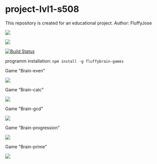 # project-lvl1-s508
This repository is created for an educational project. 
Author: FluffyJose

<a href="https://codeclimate.com/github/FluffyJose/project-lvl1-s508/maintainability"><img src="https://api.codeclimate.com/v1/badges/3a3a2c6994d6883b9f5a/maintainability" /></a>

<a href="https://codeclimate.com/github/FluffyJose/project-lvl1-s508/test_coverage"><img src="https://api.codeclimate.com/v1/badges/3a3a2c6994d6883b9f5a/test_coverage" /></a>

[![Build Status](https://travis-ci.org/FluffyJose/project-lvl1-s508.svg?branch=master)](https://travis-ci.org/FluffyJose/project-lvl1-s508)

programm installation:
`npm install -g fluffybrain-games`

Game "Brain-even"

<a href="https://asciinema.org/a/7pUdyKb0mMFNFCS3e9oJooLLa" target="_blank"><img src="https://asciinema.org/a/7pUdyKb0mMFNFCS3e9oJooLLa.svg" /></a>

Game "Brain-calc"

<a href="https://asciinema.org/a/253816" target="_blank"><img src="https://asciinema.org/a/253816.svg" /></a>

Game "Brain-gcd"

<a href="https://asciinema.org/a/253817" target="_blank"><img src="https://asciinema.org/a/253817.svg" /></a>

Game "Brain-progression"

<a href="https://asciinema.org/a/253818" target="_blank"><img src="https://asciinema.org/a/253818.svg" /></a>

Game "Brain-prime"

<a href="https://asciinema.org/a/253819" target="_blank"><img src="https://asciinema.org/a/253819.svg" /></a>
